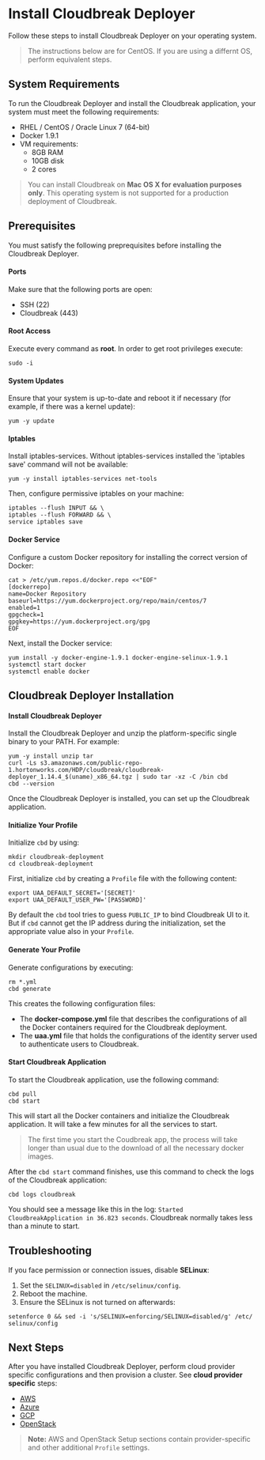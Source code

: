 # Install Cloudbreak Deployer

Follow these steps to install Cloudbreak Deployer on your operating system. 

>The instructions below are for CentOS. If you are using a differnt OS, perform equivalent steps. 

## System Requirements

To run the Cloudbreak Deployer and install the Cloudbreak application, your system must meet the following requirements:

  * RHEL / CentOS / Oracle Linux 7 (64-bit)
  * Docker 1.9.1
  * VM requirements:
    * 8GB RAM
    * 10GB disk
    * 2 cores

> You can install Cloudbreak on **Mac OS X for evaluation purposes only**. This operating system is not supported
for a production deployment of Cloudbreak.

## Prerequisites

You must satisfy the following preprequisites before installing the Cloudbreak Deployer.

#### Ports 
Make sure that the following ports are open:

* SSH (22)
* Cloudbreak (443)

#### Root Access  

Execute every command as **root**. In order to get root privileges execute:

```
sudo -i
```

#### System Updates

Ensure that your system is up-to-date and reboot it if necessary (for example, if there was a kernel update):

```
yum -y update
```
#### Iptables

Install iptables-services. Without iptables-services installed the 'iptables save' command will not be available:

```
yum -y install iptables-services net-tools
```

Then, configure permissive iptables on your machine:

```
iptables --flush INPUT && \
iptables --flush FORWARD && \
service iptables save
```
#### Docker Service

Configure a custom Docker repository for installing the correct version of Docker:

```
cat > /etc/yum.repos.d/docker.repo <<"EOF"
[dockerrepo]
name=Docker Repository
baseurl=https://yum.dockerproject.org/repo/main/centos/7
enabled=1
gpgcheck=1
gpgkey=https://yum.dockerproject.org/gpg
EOF
```

Next, install the Docker service:

```
yum install -y docker-engine-1.9.1 docker-engine-selinux-1.9.1
systemctl start docker
systemctl enable docker
```
## Cloudbreak Deployer Installation

#### Install Cloudbreak Deployer

Install the Cloudbreak Deployer and unzip the platform-specific single binary to your PATH. For example:

```
yum -y install unzip tar
curl -Ls s3.amazonaws.com/public-repo-1.hortonworks.com/HDP/cloudbreak/cloudbreak-deployer_1.14.4_$(uname)_x86_64.tgz | sudo tar -xz -C /bin cbd
cbd --version
```

Once the Cloudbreak Deployer is installed, you can set up the Cloudbreak application.

#### Initialize Your Profile

Initialize `cbd` by using:

```
mkdir cloudbreak-deployment
cd cloudbreak-deployment
```

First, initialize `cbd` by creating a `Profile` file with the following content:

```
export UAA_DEFAULT_SECRET='[SECRET]'
export UAA_DEFAULT_USER_PW='[PASSWORD]'
```
By default the `cbd` tool tries to guess `PUBLIC_IP` to bind Cloudbreak UI to it. But if `cbd` cannot get the IP address during the initialization, set the appropriate value also in your `Profile`.


#### Generate Your Profile

Generate configurations by executing:

```
rm *.yml
cbd generate
```

This creates the following configuration files:

- The **docker-compose.yml** file that describes the configurations of all the Docker containers required for the Cloudbreak deployment.
- The **uaa.yml** file that holds the configurations of the identity server used to authenticate users to Cloudbreak.


#### Start Cloudbreak Application

To start the Cloudbreak application, use the following command:

```
cbd pull
cbd start
```

This will start all the Docker containers and initialize the Cloudbreak application. It will take a few minutes for all the services to start.

>The first time you start the Coudbreak app, the process will take longer than usual due to the download of all the necessary docker images.

After the `cbd start` command finishes, use this command to check the logs of the Cloudbreak application:

```
cbd logs cloudbreak
```
You should see a message like this in the log: `Started CloudbreakApplication in 36.823 seconds`. Cloudbreak normally takes less than a minute to start. 


## Troubleshooting

If you face permission or connection issues, disable **SELinux**:

  1. Set the `SELINUX=disabled` in `/etc/selinux/config`.
  2. Reboot the machine.
  3. Ensure the SELinux is not turned on afterwards:

```
setenforce 0 && sed -i 's/SELINUX=enforcing/SELINUX=disabled/g' /etc/ selinux/config
```

## Next Steps

After you have installed Cloudbreak Deployer, perform cloud provider specific configurations and then provision a cluster. See **cloud provider specific** steps:

 * [AWS](aws.md#aws-setup)
 * [Azure](azure.md)
 * [GCP](gcp.md#google-setup)
 * [OpenStack](openstack.md#openstack-setup)

> **Note:** AWS and OpenStack Setup sections contain provider-specific and other additional `Profile` settings.
